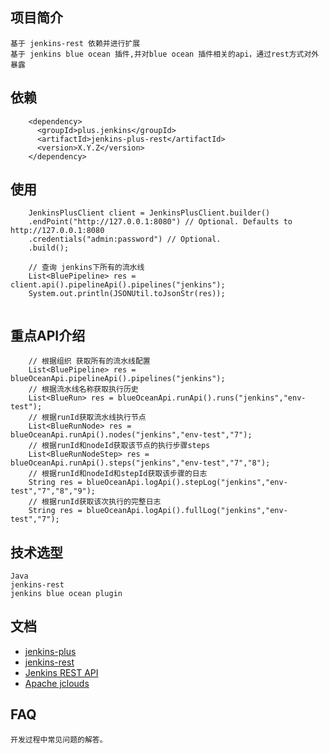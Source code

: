 ## 项目简介
    基于 jenkins-rest 依赖并进行扩展
    基于 jenkins blue ocean 插件,并对blue ocean 插件相关的api，通过rest方式对外暴露

## 依赖
```
    <dependency>
      <groupId>plus.jenkins</groupId>
      <artifactId>jenkins-plus-rest</artifactId>
      <version>X.Y.Z</version>
    </dependency>
```

## 使用
```
    JenkinsPlusClient client = JenkinsPlusClient.builder()
    .endPoint("http://127.0.0.1:8080") // Optional. Defaults to http://127.0.0.1:8080
    .credentials("admin:password") // Optional.
    .build();
    
    // 查询 jenkins下所有的流水线
    List<BluePipeline> res = client.api().pipelineApi().pipelines("jenkins");
    System.out.println(JSONUtil.toJsonStr(res));
    
```

## 重点API介绍
```
    // 根据组织 获取所有的流水线配置
    List<BluePipeline> res = blueOceanApi.pipelineApi().pipelines("jenkins");
    // 根据流水线名称获取执行历史
    List<BlueRun> res = blueOceanApi.runApi().runs("jenkins","env-test");
    // 根据runId获取流水线执行节点
    List<BlueRunNode> res = blueOceanApi.runApi().nodes("jenkins","env-test","7");
    // 根据runId和nodeId获取该节点的执行步骤steps
    List<BlueRunNodeStep> res = blueOceanApi.runApi().steps("jenkins","env-test","7","8");
    // 根据runId和nodeId和stepId获取该步骤的日志
    String res = blueOceanApi.logApi().stepLog("jenkins","env-test","7","8","9");
    // 根据runId获取该次执行的完整日志
    String res = blueOceanApi.logApi().fullLog("jenkins","env-test","7");
```

    
## 技术选型
    Java
    jenkins-rest
    jenkins blue ocean plugin
    
## 文档

* [jenkins-plus](https://www.jenkins.plus)
* [jenkins-rest](https://github.com/cdancy/jenkins-rest)
* [Jenkins REST API](http://wiki.jenkins-ci.org/display/JENKINS/Remote+access+API)
* [Apache jclouds](https://jclouds.apache.org/start/)

## FAQ
    开发过程中常见问题的解答。